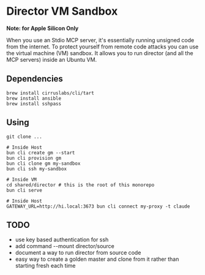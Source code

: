 # Director VM Sandbox

**Note: for Apple Silicon Only**

When you use an Stdio MCP server, it's essentially running unsigned code from the internet. To protect yourself from remote code attacks you can use the virtual machine (VM) sandbox. It allows you to run director (and all the MCP servers) inside an Ubuntu VM. 

## Dependencies
```
brew install cirruslabs/cli/tart
brew install ansible
brew install sshpass
```

## Using
```
git clone ...

# Inside Host
bun cli create gm --start
bun cli provision gm
bun cli clone gm my-sandbox
bun cli ssh my-sandbox

# Inside VM
cd shared/director # this is the root of this monorepo
bun cli serve

# Inside Host
GATEWAY_URL=http://hi.local:3673 bun cli connect my-proxy -t claude
```

## TODO 
- use key based authentication for ssh
- add command --mount director/source
- document a way to run director from source code
- easy way to create a golden master and clone from it rather than starting fresh each time